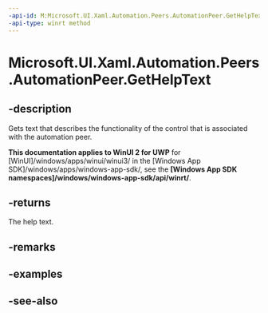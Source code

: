 ```yaml
---
-api-id: M:Microsoft.UI.Xaml.Automation.Peers.AutomationPeer.GetHelpText
-api-type: winrt method
---
```


<!-- Method syntax
public string GetHelpText()
-->

# Microsoft.UI.Xaml.Automation.Peers.AutomationPeer.GetHelpText

## -description
Gets text that describes the functionality of the control that is associated with the automation peer.

**This documentation applies to WinUI 2 for UWP** for [WinUI]/windows/apps/winui/winui3/ in the [Windows App SDK]/windows/apps/windows-app-sdk/, see the **[Windows App SDK namespaces]/windows/windows-app-sdk/api/winrt/**.

## -returns
The help text.

## -remarks

## -examples

## -see-also
